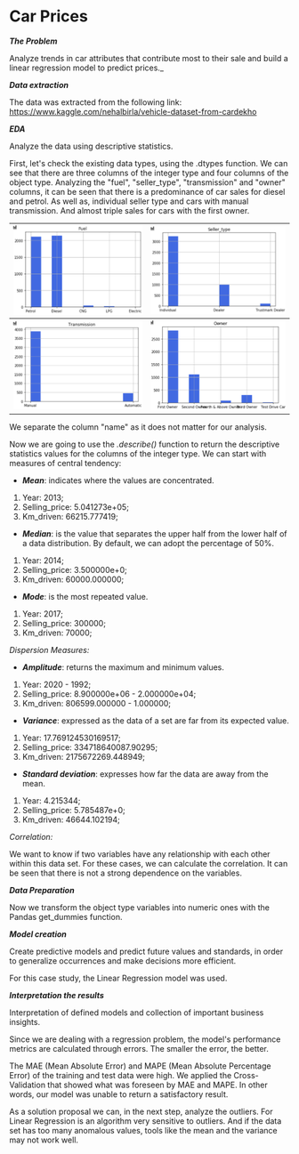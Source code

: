 # Car Prices

**_The Problem_**

Analyze trends in car attributes that contribute most to their sale and build a linear regression model to predict prices._

**_Data extraction_**

The data was extracted from the following link: https://www.kaggle.com/nehalbirla/vehicle-dataset-from-cardekho

**_EDA_**

Analyze the data using descriptive statistics.

First, let's check the existing data types, using the .dtypes function. We can see that there are three columns of the integer type and four columns of the object type.
Analyzing the "fuel", "seller_type", "transmission" and "owner" columns, it can be seen that there is a predominance of car sales for diesel and petrol. As well as, individual seller type and cars with manual transmission. And almost triple sales for cars with the first owner.

| ![](/Graphics/Fuel.png) | ![](./Graphics/Seller_type.png) |
|:-:|:-:|
| ![](/Graphics/Transmission.png) | ![](./Graphics/Owner.png) |

We separate the column "name" as it does not matter for our analysis.

Now we are going to use the _.describe()_ function to return the descriptive statistics values for the columns of the integer type. We can start with measures of central tendency:

- **_Mean_**: indicates where the values are concentrated. 

1. Year: 2013;
2. Selling_price: 5.041273e+05;
3. Km_driven: 66215.777419;

- **_Median_**: is the value that separates the upper half from the lower half of a data distribution. By default, we can adopt the percentage of 50%.

1. Year: 2014;
2. Selling_price: 3.500000e+0;
3. Km_driven: 60000.000000;

- **_Mode_**: is the most repeated value.

1. Year: 2017;
2. Selling_price: 300000;
3. Km_driven: 70000;

_Dispersion Measures:_

- **_Amplitude_**: returns the maximum and minimum values.

1. Year: 2020 - 1992;
2. Selling_price: 8.900000e+06 - 2.000000e+04;
3. Km_driven: 806599.000000 - 1.000000;

- **_Variance_**: expressed as the data of a set are far from its expected value.

1. Year: 17.769124530169517;
2. Selling_price: 334718640087.90295;
3. Km_driven: 2175672269.448949;

- **_Standard deviation_**: expresses how far the data are away from the mean.

1. Year: 4.215344;
2. Selling_price: 5.785487e+0;
3. Km_driven: 46644.102194;

 _Correlation:_

We want to know if two variables have any relationship with each other within this data set. For these cases, we can calculate the correlation. It can be seen that there is not a strong dependence on the variables.

**_Data Preparation_**

Now we transform the object type variables into numeric ones with the Pandas get_dummies function.


**_Model creation_**

Create predictive models and predict future values and standards, in order to generalize occurrences and make decisions more efficient.

For this case study, the Linear Regression model was used.


**_Interpretation the results_**

Interpretation of defined models and collection of important business insights. 

Since we are dealing with a regression problem, the model's performance metrics are calculated through errors. The smaller the error, the better.

The MAE (Mean Absolute Error) and MAPE (Mean Absolute Percentage Error) of the training and test data were high. We applied the Cross-Validation that showed what was foreseen by MAE and MAPE. In other words, our model was unable to return a satisfactory result. 

As a solution proposal we can, in the next step, analyze the outliers. For Linear Regression is an algorithm very sensitive to outliers. And if the data set has too many anomalous values, tools like the mean and the variance may not work well.


